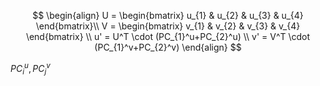 $$
\begin{align}
U = \begin{bmatrix}
u_{1} & u_{2}  & u_{3} & u_{4}
\end{bmatrix}\\
V = \begin{bmatrix}
v_{1} & v_{2} & v_{3} & v_{4}
\end{bmatrix} \\
u' = U^T  \cdot (PC_{1}^u+PC_{2}^u) \\
v' = V^T  \cdot  (PC_{1}^v+PC_{2}^v)
\end{align}
$$

$PC_{i}^u, PC_{j}^v$

